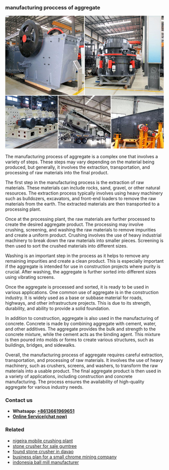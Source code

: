<h3>manufacturing proccess of aggregate</h3><img src='1708587054.jpg' alt=''><p>The manufacturing process of aggregate is a complex one that involves a variety of steps. These steps may vary depending on the material being produced, but generally, it involves the extraction, transportation, and processing of raw materials into the final product.</p><p>The first step in the manufacturing process is the extraction of raw materials. These materials can include rocks, sand, gravel, or other natural resources. The extraction process typically involves using heavy machinery such as bulldozers, excavators, and front-end loaders to remove the raw materials from the earth. The extracted materials are then transported to a processing plant.</p><p>Once at the processing plant, the raw materials are further processed to create the desired aggregate product. The processing may involve crushing, screening, and washing the raw materials to remove impurities and create a uniform product. Crushing involves the use of heavy industrial machinery to break down the raw materials into smaller pieces. Screening is then used to sort the crushed materials into different sizes.</p><p>Washing is an important step in the process as it helps to remove any remaining impurities and create a clean product. This is especially important if the aggregate is intended for use in construction projects where purity is crucial. After washing, the aggregate is further sorted into different sizes using vibrating screens.</p><p>Once the aggregate is processed and sorted, it is ready to be used in various applications. One common use of aggregate is in the construction industry. It is widely used as a base or subbase material for roads, highways, and other infrastructure projects. This is due to its strength, durability, and ability to provide a solid foundation.</p><p>In addition to construction, aggregate is also used in the manufacturing of concrete. Concrete is made by combining aggregate with cement, water, and other additives. The aggregate provides the bulk and strength to the concrete mixture, while the cement acts as the binding agent. This mixture is then poured into molds or forms to create various structures, such as buildings, bridges, and sidewalks.</p><p>Overall, the manufacturing process of aggregate requires careful extraction, transportation, and processing of raw materials. It involves the use of heavy machinery, such as crushers, screens, and washers, to transform the raw materials into a usable product. The final aggregate product is then used in a variety of applications, including construction and concrete manufacturing. The process ensures the availability of high-quality aggregate for various industry needs.</p><h3>Contact us</h3><ul><li><strong>Whatsapp:&nbsp;<a href="https://wa.me/8613661969651">+8613661969651</a></strong></li><li><a href="https://swt.shibang-china.com/?git&amp;zhl&amp;manufacturing proccess of aggregate"><strong>Online Service(chat now)</strong></a></li></ul><h3>Related</h3><ul><li><a href='nigeira mobile crushing plant.md'>nigeira mobile crushing plant</a></li><li><a href='stone crusher for sale gumtree.md'>stone crusher for sale gumtree</a></li><li><a href='found stone crusher in davao.md'>found stone crusher in davao</a></li><li><a href='business plan for a small chrome mining company.md'>business plan for a small chrome mining company</a></li><li><a href='indonesia ball mill manufacturer.md'>indonesia ball mill manufacturer</a></li></ul>
